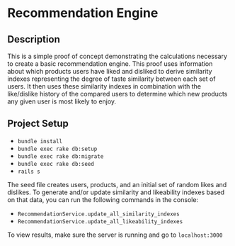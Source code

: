# Recommendation Engine

## Description
This is a simple proof of concept demonstrating the calculations necessary to create a basic recommendation engine. This proof uses information about which products users have liked and disliked to derive similarity indexes representing the degree of taste similarity between each set of users. It then uses these similarity indexes in combination with the like/dislike history of the compared users to determine which new products any given user is most likely to enjoy.

## Project Setup

* `bundle install`
* `bundle exec rake db:setup`
* `bundle exec rake db:migrate`
* `bundle exec rake db:seed`
* `rails s`

The seed file creates users, products, and an initial set of random likes and dislikes. To generate and/or update similarity and likeability indexes based on that data, you can run the following commands in the console:

* `RecommendationService.update_all_similarity_indexes`
* `RecommendationService.update_all_likeability_indexes`

To view results, make sure the server is running and go to `localhost:3000`
